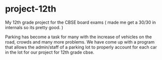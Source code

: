 # project-12th
My 12th grade project for the CBSE board exams ( made me get a 30/30 in internals so its pretty good. )

Parking has become a task for many with the increase of vehicles on the road, crowds and many more problems. 
We have come up with a program that allows the admin/staff of a parking lot to properly account for each car in the lot for our project for 12th grade cbse.
